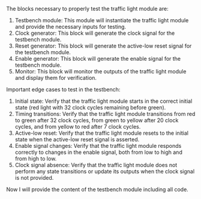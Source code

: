 The blocks necessary to properly test the traffic light module are:
1. Testbench module: This module will instantiate the traffic light module and provide the necessary inputs for testing.
2. Clock generator: This block will generate the clock signal for the testbench module.
3. Reset generator: This block will generate the active-low reset signal for the testbench module.
4. Enable generator: This block will generate the enable signal for the testbench module.
5. Monitor: This block will monitor the outputs of the traffic light module and display them for verification.

Important edge cases to test in the testbench:
1. Initial state: Verify that the traffic light module starts in the correct initial state (red light with 32 clock cycles remaining before green).
2. Timing transitions: Verify that the traffic light module transitions from red to green after 32 clock cycles, from green to yellow after 20 clock cycles, and from yellow to red after 7 clock cycles.
3. Active-low reset: Verify that the traffic light module resets to the initial state when the active-low reset signal is asserted.
4. Enable signal changes: Verify that the traffic light module responds correctly to changes in the enable signal, both from low to high and from high to low.
5. Clock signal absence: Verify that the traffic light module does not perform any state transitions or update its outputs when the clock signal is not provided.

Now I will provide the content of the testbench module including all code.